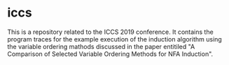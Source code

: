 # iccs
This is a repository related to the ICCS 2019 conference.
It contains the program traces for the example execution of the induction algorithm using the variable ordering mathods discussed in the paper entitiled "A Comparison of Selected Variable Ordering Methods for NFA Induction".
